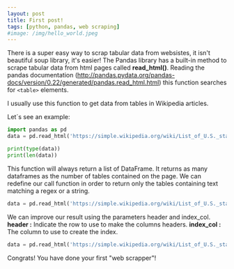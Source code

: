 ```yaml
---
layout: post
title: First post!
tags: [python, pandas, web scraping]
#image: /img/hello_world.jpeg
---
```


There is a super easy way to scrap tabular data from websistes, it isn't beautiful soup library, it's easier! The Pandas library has a built-in method to scrape tabular data from html pages called **read_html()**. Reading the pandas documentation (http://pandas.pydata.org/pandas-docs/version/0.22/generated/pandas.read_html.html) this function searches for ``<table>`` elements. 

I usually use this function to get data from tables in Wikipedia articles. 

Let´s see an example:
```python
import pandas as pd
data = pd.read_html('https://simple.wikipedia.org/wiki/List_of_U.S._states')
```

```python
print(type(data))
print(len(data))
```

This function will always return a list of DataFrame. It returns as many dataframes as the number of tables contained on the page. We can redefine our call function in order to return only the tables containing text matching a regex or a string.

```python
data = pd.read_html('https://simple.wikipedia.org/wiki/List_of_U.S._states',match="State Name")
```

We can improve our result using the parameters header and index_col. 
**header :** Indicate the row  to use to make the columns headers.
**index_col :** The column to use to create the index.

```python
data = pd.read_html('https://simple.wikipedia.org/wiki/List_of_U.S._states',match="State Name",header = 0, index_col = 0)

```

Congrats! You have done your first "web scrapper"! 
